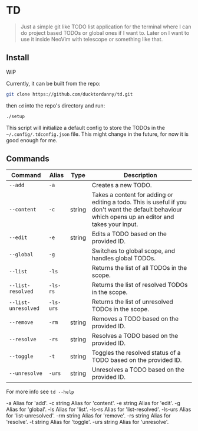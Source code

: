 # TD

> Just a simple git like TODO list application for the terminal where I can do project based TODOs or global ones if I want to. Later on I want to use it inside NeoVim with telescope or something like that.

## Install

WIP

Currently, it can be built from the repo:

```sh
git clone https://github.com/ducktordanny/td.git
```

then `cd` into the repo's directory and run:

```sh
./setup
```

This script will initialize a default config to store the TODOs in the `~/.config/.tdconfig.json` file. This might change in the future, for now it is good enough for me.

## Commands

| Command             | Alias     | Type   | Description                                                                                                                                         |
| ------------------- | --------- | ------ | --------------------------------------------------------------------------------------------------------------------------------------------------- |
| `--add`             | `-a`      |        | Creates a new TODO.                                                                                                                                 |
| `--content`         | `-c`      | string | Takes a content for adding or editing a todo. This is useful if you don't want the default behaviour which opens up an editor and takes your input. |
| `--edit`            | `-e`      | string | Edits a TODO based on the provided ID.                                                                                                              |
| `--global`          | `-g`      |        | Switches to global scope, and handles global TODOs.                                                                                                 |
| `--list`            | `-ls`     |        | Returns the list of all TODOs in the scope.                                                                                                         |
| `--list-resolved`   | `-ls-rs`  |        | Returns the list of resolved TODOs in the scope.                                                                                                    |
| `--list-unresolved` | `-ls-urs` |        | Returns the list of unresolved TODOs in the scope.                                                                                                  |
| `--remove`          | `-rm`     | string | Removes a TODO based on the provided ID.                                                                                                            |
| `--resolve`         | `-rs`     | string | Resolves a TODO based on the provided ID.                                                                                                           |
| `--toggle`          | `-t`      | string | Toggles the resolved status of a TODO based on the provided ID.                                                                                     |
| `--unresolve`       | `-urs`    | string | Unresolves a TODO based on the provided ID.                                                                                                         |

For more info see `td --help`

-a Alias for 'add'.
-c string Alias for 'content'.
-e string Alias for 'edit'.
-g Alias for 'global'.
-ls Alias for 'list'.
-ls-rs Alias for 'list-resolved'.
-ls-urs Alias for 'list-unresolved'.
-rm string Alias for 'remove'.
-rs string Alias for 'resolve'.
-t string Alias for 'toggle'.
-urs string Alias for 'unresolve'.
